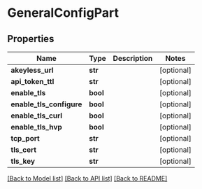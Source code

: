 # GeneralConfigPart

## Properties
Name | Type | Description | Notes
------------ | ------------- | ------------- | -------------
**akeyless_url** | **str** |  | [optional] 
**api_token_ttl** | **str** |  | [optional] 
**enable_tls** | **bool** |  | [optional] 
**enable_tls_configure** | **bool** |  | [optional] 
**enable_tls_curl** | **bool** |  | [optional] 
**enable_tls_hvp** | **bool** |  | [optional] 
**tcp_port** | **str** |  | [optional] 
**tls_cert** | **str** |  | [optional] 
**tls_key** | **str** |  | [optional] 

[[Back to Model list]](../README.md#documentation-for-models) [[Back to API list]](../README.md#documentation-for-api-endpoints) [[Back to README]](../README.md)


